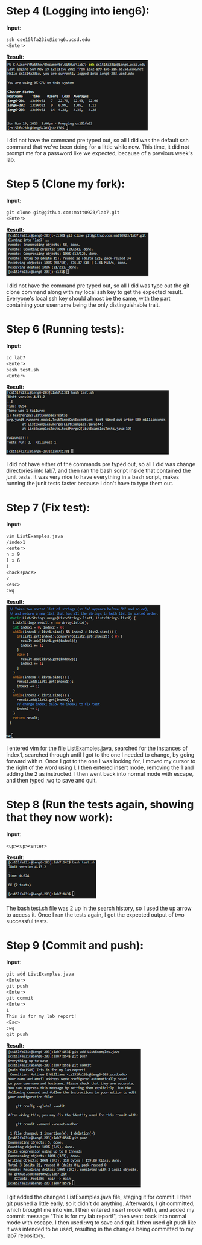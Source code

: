 # Step 4 (Logging into ieng6):
**Input:**
```
ssh cse15lfa23iu@ieng6.ucsd.edu
<Enter>
```
**Result:**
<br>
![Image](Matthew%20Williams%20Step%204.png) 

I did not have the command pre typed out, so all I did was the default ssh command that we've been doing for a little while now. 
This time, it did not prompt me for a password like we expected, because of a previous week's lab. 

# Step 5 (Clone my fork):
**Input:**
```
git clone git@github.com:matt0923/lab7.git
<Enter>
```
**Result:**
<br>
![Image](Matthew%20Williams%20Step%205.png) 

I did not have the command pre typed out, so all I did was type out the git clone command along with my local ssh key
to get the expected result. Everyone's local ssh key should almost be the same, with the part containing your username
being the only distinguishable trait. 

# Step 6 (Running tests):
**Input:**
```
cd lab7
<Enter>
bash test.sh
<Enter>
```
**Result:**
<br>
![Image](Matthew%20Williams%20Step%206.png) 

I did not have either of the commands pre typed out, so all I did was change directories into lab7, and then ran the bash 
script inside that contained the junit tests. It was very nice to have everything in a bash script, makes running the 
junit tests faster because I don't have to type them out. 

# Step 7 (Fix test):
**Input:**
```
vim ListExamples.java
/index1
<enter>
n x 9
l x 6
i
<backspace>
2
<esc>
:wq
```
**Result:**
<br>
![Image](Matthew%20Williams%20Step%207.png) 

I entered vim for the file ListExamples.java, searched for the instances of index1, searched through until I got to 
the one I needed to change, by going forward with n. Once I got to the one I was looking for, I moved my cursor to the
right of the word using l. I then entered insert mode, removing the 1 and adding the 2 as instructed. I then went back
into normal mode with escape, and then typed :wq to save and quit. 

# Step 8 (Run the tests again, showing that they now work):
**Input:**
```
<up><up><enter>
```
**Result:**
<br>
![Image](Matthew%20Williams%20Step%208.png) 

The bash test.sh file was 2 up in the search history, so I used the up arrow to access it. Once I ran the tests again, 
I got the expected output of two successful tests. 

# Step 9 (Commit and push):
**Input:**
```
git add ListExamples.java
<Enter>
git push
<Enter>
git commit
<Enter>
i
This is for my lab report!
<Esc>
:wq
git push
```
**Result:**
<br>
![Image](Matthew%20Williams%20Step%209.png) 

I git added the changed ListExamples.java file, staging it for commit. I then git pushed a little early, so it didn't do anything. 
Afterwards, I git committed, which brought me into vim. I then entered insert mode with i, and added my commit message "This is for
my lab report!", then went back into normal mode with escape. I then used :wq to save and quit. I then used git push like it was 
intended to be used, resulting in the changes being committed to my lab7 repository. 
